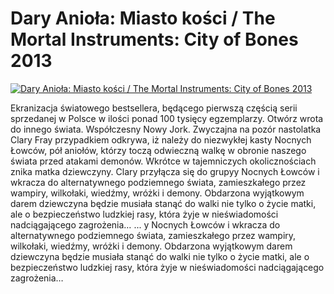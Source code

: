 Dary Anioła: Miasto kości / The Mortal Instruments: City of Bones 2013 
=============
[![Dary Anioła: Miasto kości / The Mortal Instruments: City of Bones 2013 ](http://vidos.pl/images/player.gif)](http://vidos.pl/dary-aniola-miasto-kosci-the-mortal-instruments-city-of-bones-2013)

 Ekranizacja światowego bestsellera, będącego pierwszą częścią serii sprzedanej w Polsce w ilości ponad 100 tysięcy egzemplarzy. Otwórz wrota do innego świata. Współczesny Nowy Jork. Zwyczajna na pozór nastolatka Clary Fray przypadkiem odkrywa, iż należy do niezwykłej kasty Nocnych Łowców, pół aniołów, którzy toczą odwieczną walkę w obronie naszego świata przed atakami demonów. Wkrótce w tajemniczych okolicznościach znika matka dziewczyny. Clary przyłącza się do grupyy Nocnych Łowców i wkracza do alternatywnego podziemnego świata, zamieszkałego przez wampiry, wilkołaki, wiedźmy, wróżki i demony. Obdarzona wyjątkowym darem dziewczyna będzie musiała stanąć do walki nie tylko o życie matki, ale o bezpieczeństwo ludzkiej rasy, która żyje w nieświadomości nadciągającego zagrożenia…  ... y Nocnych Łowców i wkracza do alternatywnego podziemnego świata, zamieszkałego przez wampiry, wilkołaki, wiedźmy, wróżki i demony. Obdarzona wyjątkowym darem dziewczyna będzie musiała stanąć do walki nie tylko o życie matki, ale o bezpieczeństwo ludzkiej rasy, która żyje w nieświadomości nadciągającego zagrożenia…
